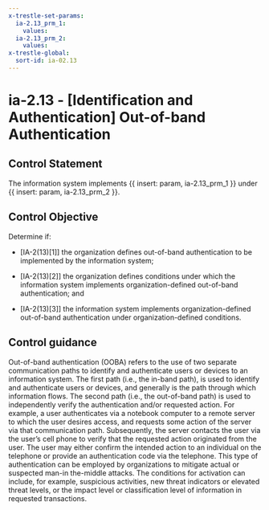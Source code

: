 ```yaml
---
x-trestle-set-params:
  ia-2.13_prm_1:
    values:
  ia-2.13_prm_2:
    values:
x-trestle-global:
  sort-id: ia-02.13
---
```


# ia-2.13 - \[Identification and Authentication\] Out-of-band Authentication

## Control Statement

The information system implements {{ insert: param, ia-2.13_prm_1 }} under {{ insert: param, ia-2.13_prm_2 }}.

## Control Objective

Determine if:

- \[IA-2(13)[1]\] the organization defines out-of-band authentication to be implemented by the information system;

- \[IA-2(13)[2]\] the organization defines conditions under which the information system implements organization-defined out-of-band authentication; and

- \[IA-2(13)[3]\] the information system implements organization-defined out-of-band authentication under organization-defined conditions.

## Control guidance

Out-of-band authentication (OOBA) refers to the use of two separate communication paths to identify and authenticate users or devices to an information system. The first path (i.e., the in-band path), is used to identify and authenticate users or devices, and generally is the path through which information flows. The second path (i.e., the out-of-band path) is used to independently verify the authentication and/or requested action. For example, a user authenticates via a notebook computer to a remote server to which the user desires access, and requests some action of the server via that communication path. Subsequently, the server contacts the user via the user’s cell phone to verify that the requested action originated from the user. The user may either confirm the intended action to an individual on the telephone or provide an authentication code via the telephone. This type of authentication can be employed by organizations to mitigate actual or suspected man-in the-middle attacks. The conditions for activation can include, for example, suspicious activities, new threat indicators or elevated threat levels, or the impact level or classification level of information in requested transactions.
